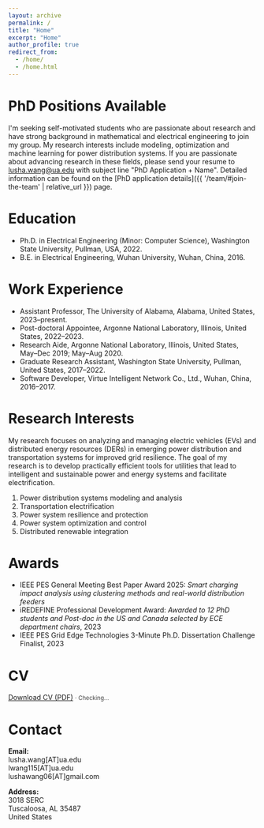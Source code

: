 ```yaml
---
layout: archive
permalink: /
title: "Home"
excerpt: "Home"
author_profile: true
redirect_from: 
  - /home/
  - /home.html
---
```




PhD Positions Available  
======
I'm seeking self-motivated students who are passionate about research and have strong background in mathematical and electrical engineering to join my group. My research interests include modeling, optimization and machine learning for power distribution systems. If you are passionate about advancing research in these fields, please send your resume to [lusha.wang@ua.edu](mailto:lusha.wang@ua.edu) with subject line "PhD Application + Name". Detailed information can be found on the [PhD application details]({{ '/team/#join-the-team' | relative_url }}) page.


<!-- Biography
======
Dr. Lusha Wang is a tenure-track Assistant Professor with the [Department of Electrical and Computer Engineering](https://ece.eng.ua.edu/) at the [University of Alabama](https://www.ua.edu/). She was a Postdoctoral Appointee in the Energy System Division, [Argonne National Laboratory](https://www.anl.gov/) during 2022-2023. She received the B.E. degree in Electrical Engineering from Wuhan University, Wuhan, China in 2016 and the Ph.D. degree in Electrical Engineering at the School of Electrical Engineering and Computer Science, [Washington State University](https://wsu.edu/), Pullman, WA, USA in 2022, advised by [Prof. Noel Schulz](https://president.wsu.edu/noel-schulz-bio/) and [Prof. Anamika Dubey](https://eecs.wsu.edu/~adubey/). She has been a research aide with the Energy System Division, [Argonne National Laboratory](https://www.anl.gov/) in 2019 and 2020.  -->

Education
======

- Ph.D. in Electrical Engineering (Minor: Computer Science), Washington State University, Pullman, USA, 2022.
- B.E. in Electrical Engineering, Wuhan University, Wuhan, China, 2016.



Work Experience
======

- Assistant Professor, The University of Alabama, Alabama, United States, 2023–present.
- Post-doctoral Appointee, Argonne National Laboratory, Illinois, United States, 2022–2023.
- Research Aide, Argonne National Laboratory, Illinois, United States, May–Dec 2019; May–Aug 2020.
- Graduate Research Assistant, Washington State University, Pullman, United States, 2017–2022.
- Software Developer, Virtue Intelligent Network Co., Ltd., Wuhan, China, 2016–2017.


Research Interests
======
My research focuses on analyzing and managing electric vehicles (EVs) and distributed energy resources (DERs) in emerging power distribution and transportation systems for improved grid resilience. The goal of my research is to develop practically efficient tools for utilities that lead to intelligent and sustainable power and energy systems and facilitate electrification.
1. Power distribution systems modeling and analysis
1. Transportation electrification
1. Power system resilience and protection
1. Power system optimization and control
1. Distributed renewable integration


Awards
=======
* IEEE PES General Meeting Best Paper Award 2025: _Smart_ _charging_ _impact_ _analysis_ _using_ _clustering_ _methods_ _and_ _real-world_ _distribution_ _feeders_
* iREDEFINE Professional Development Award:   _Awarded_ _to_ _12_ _PhD_ _students_ _and_ _Post-doc_ _in_ _the_ _US_ _and_ _Canada_ _selected_ _by_ _ECE_ _department_ _chairs_, 2023 
* IEEE PES Grid Edge Technologies 3-Minute Ph.D. Dissertation Challenge Finalist, 2023

CV
======

<p class="cv-line">
  <a href="{{ '/files/cv.pdf' | relative_url }}">Download CV (PDF)</a>
  <small id="cv-updated" class="cv-muted"> · Checking…</small>
</p>

<script>
(async () => {
  const el = document.getElementById('cv-updated');
  if (!el) return;

  const owner = 'lushawangece';
  const repo  = 'lushawangece.github.io';
  const path  = 'files/cv.pdf';        // repo-relative path to your PDF
  const branch = 'master';             // change if your default branch differs

  try {
    const url = `https://api.github.com/repos/${owner}/${repo}/commits?sha=${branch}&path=${encodeURIComponent(path)}&per_page=1`;
    const res = await fetch(url);
    if (!res.ok) throw new Error('HTTP ' + res.status);
    const data = await res.json();
    const iso  = data?.[0]?.commit?.committer?.date || data?.[0]?.commit?.author?.date;
    if (!iso) { el.remove(); return; }

    // Show in your local timezone
    const d = new Date(iso);
    const opts = { year:'numeric', month:'short', day:'2-digit', timeZone:'America/Chicago' };
    el.textContent = ' · Updated ' + d.toLocaleDateString(undefined, opts);
  } catch (e) {
    // if the API fails, hide the placeholder
    el.remove();
  }
})();
</script>

<style>
  .cv-line { margin:.25rem 0 1rem; }
  .cv-muted { color:#444; font-weight:400; }
</style>



Contact
======

**Email:**  
lusha.wang[AT]ua.edu  
lwang115[AT]ua.edu  
lushawang06[AT]gmail.com  

**Address:**  
3018 SERC  
Tuscaloosa, AL 35487  
United States

